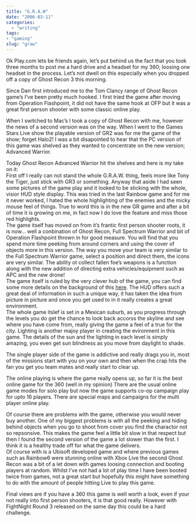 ```yaml
---
title: "G.R.A.W"
date: "2006-03-11"
categories: 
  - "writing"
tags:
- "gaming"
slug: "graw"
---
```


Ok Play.com lets be friends again, let’s put behind us the fact that you took three months to post me a hard drive and a headset for my 360; loosing one headset in the process. Let’s not dwell on this especially when you dropped off a copy of Ghost Recon 3 this morning.

Since Dan first introduced me to the Tom Clancy range of Ghost Recon game’s I’ve been pretty much hooked. I first tried the game after moving from Operation Flashpoint, it did not have the same hook at OFP but it was a great first person shooter with some classic online play.
  
When I switched to Mac’s I took a copy of Ghost Recon with me, however the news of a second version was on the way. When I went to the Games Stars Live show the playable version of GR2 was for me the game of the show; forget Halo2! I was a bit disapointed to hear that the PC version of this game was shelved as they wanted to concentrate on the new version; Advanced Warrior.

Today Ghost Recon Advanced Warrior hit the shelves and here is my take on it:  
First off I really can not stand the whole G.R.A.W. thing, feels more like Tony the Tiger, just stick with GR3 or something. Anyway that aside I had seen some pictures of the game play and it looked to be sticking with the whole, visior HUD style display. This was tried in the last Rainbow game and for me it never worked, I hated the whole highlighting of the enemies and the micky mouse feel of things. True to word this is in the new GR game and after a bit of time it is growing on me, in fact now I do love the feature and miss those red highlights.  
The game itself has moved on from it’s frantic first person shooter roots, it is now… well a conbination of Ghost Recon, Full Spectrum Warrior and bit of Operation Flashpoint thrown in for good measure. You will find that you spend more time peeking from around corners and using the cover of objects more in this version. The way you move your team is very similar to the Full Spectrum Warrior game, select a position and direct them, the icons are very similar. The ability ot collect fallen foe’s weapons is a function along with the new addition of directing extra vehicles/equipment such as APC and the new drone!  
The game itself is ruled by the very clever hub of the game, you can find some more details on the background of this [here][1]. The HUD offers such a great deal of information in such a unique way, it has taken the idea from picture in picture and once you get used to in it really creates a great environment.  
The whole game itslef is set in a Mexican suburb, as you progress through the levels you do get the chance to look back accorss the skyline and see where you have come from, really giving the game a feel of a true for the city. Lighting is another majoy player in creating the evironment in this game. The details of the sun and the lighting in each level is simply amazing, you even get sun blindness as you move from daylight to shade.

The single player side of the game is addictive and really drags you in, most of the missions start with you on your own and then when the crap hits the fan you get you team mates and really start to clear up.

The online playing is where the game really opens up, so far it is the best online game for the 360 (well in my opinion) There are the usual online game modes for solo play but now the game supports co-op campaign play for upto 16 players. There are special maps and campaigns for the multi player online play.

Of course there are problems with the game, otherwise you would never buy another. One of my biggest problems is with all the peeking and hiding behind objects when you go to shoot from cover you find the charactor not so repsonsive. This makes the game feel a little bit slow in that respect but then I found the second version of the game a lot slower than the first. I think it is a healthy trade off for what the game delivers.  
Of course with is a Ubisoft developed game and where previous games such as Rainbow6 were stunning online with Xbox Live the second Ghost Recon was a bit of a let down with games loosing connection and booting players at random. Whilst I’ve not had a lot of play time I have been booted twice from games, not a great start but hopefully this might have something to do with the amount of people hitting Live to play this game.

Final views are if you have a 360 this game is well worth a look, even if your not really into first person shooters, it is that good really. However with FightNight Round 3 released on the same day this could be a hard challenge.

[1]:	https://www.mtv.com/games/video_games/news/story.jhtml?id=1525683